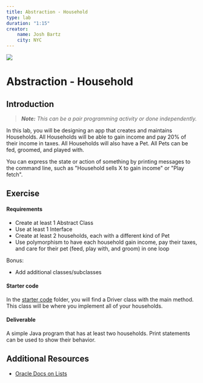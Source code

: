```yaml
---
title: Abstraction - Household
type: lab
duration: "1:15"
creator:
    name: Josh Bartz
    city: NYC
---
```


![](https://ga-dash.s3.amazonaws.com/production/assets/logo-9f88ae6c9c3871690e33280fcf557f33.png)

# Abstraction - Household

## Introduction

> ***Note:*** _This can be a pair programming activity or done independently._

In this lab, you will be designing an app that creates and maintains Households. All Households will be able to gain income and pay 20% of their income in taxes. All Households will also have a Pet. All Pets can be fed, groomed, and played with.

You can express the state or action of something by printing messages to the command line, such as "Household sells X to gain income" or "Play fetch".

## Exercise

#### Requirements

- Create at least 1 Abstract Class
- Use at least 1 Interface
- Create at least 2 households, each with a different kind of Pet
- Use polymorphism to have each household gain income, pay their taxes, and care for their pet (feed, play with, and groom) in one loop

Bonus:

- Add additional classes/subclasses

#### Starter code

In the [starter code](starter-code) folder, you will find a Driver class with the main method. This class will be where you implement all of your households.

#### Deliverable

A simple Java program that has at least two households. Print statements can be used to show their behavior.


## Additional Resources

- [Oracle Docs on Lists](https://docs.oracle.com/javase/8/docs/api/java/util/List.html)
